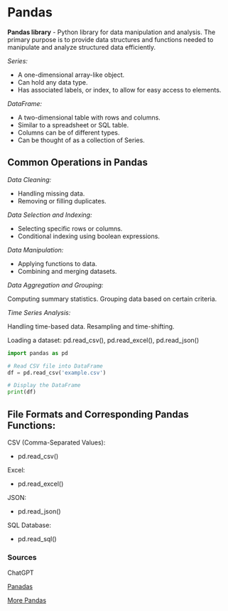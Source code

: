 # Pandas

**Pandas library** - Python library for data manipulation and analysis. The primary purpose is to provide data structures and functions needed to manipulate and analyze structured data efficiently.

*Series:*

- A one-dimensional array-like object.
- Can hold any data type.
- Has associated labels, or index, to allow for easy access to elements.

*DataFrame:*

- A two-dimensional table with rows and columns.
- Similar to a spreadsheet or SQL table.
- Columns can be of different types.
- Can be thought of as a collection of Series.

## Common Operations in Pandas

*Data Cleaning:*

- Handling missing data.
- Removing or filling duplicates.

*Data Selection and Indexing:*

- Selecting specific rows or columns.
- Conditional indexing using boolean expressions.

*Data Manipulation:*

- Applying functions to data.
- Combining and merging datasets.

*Data Aggregation and Grouping:*

Computing summary statistics.
Grouping data based on certain criteria.

*Time Series Analysis:*

Handling time-based data.
Resampling and time-shifting.

Loading a dataset: pd.read_csv(), pd.read_excel(), pd.read_json()

 ```python
 import pandas as pd

# Read CSV file into DataFrame
df = pd.read_csv('example.csv')

# Display the DataFrame
print(df)
```

## File Formats and Corresponding Pandas Functions:

CSV (Comma-Separated Values):

- pd.read_csv()

Excel:

- pd.read_excel()

JSON:

- pd.read_json()

SQL Database:

- pd.read_sql()

### Sources

ChatGPT

[Panadas](https://pandas.pydata.org/pandas-docs/stable/user_guide/10min.html)

[More Pandas](https://pandas.pydata.org/pandas-docs/stable/getting_started/intro_tutorials/index.html)

